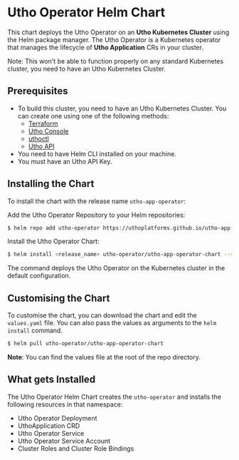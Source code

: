 # Utho Operator Helm Chart

This chart deploys the Utho Operator on an **Utho Kubernetes Cluster** using the Helm package manager. The Utho Operator is a Kubernetes operator that manages the lifecycle of **Utho Application** CRs in your cluster.

Note: This won't be able to function properly on any standard Kubernetes cluster, you need to have an Utho Kubernetes Cluster.

## Prerequisites
- To build this cluster, you need to have an Utho Kubernetes Cluster. You can create one using one of the following methods:
    - [Terraform](https://github.com/uthoplatforms/terraform-provider-utho)
    - [Utho Console](https://console.utho.com)
    - [uthoctl](https://github.com/uthoplatforms/utho-cli)
    - [Utho API](https://utho.com/api-docs/)
- You need to have Helm CLI installed on your machine.
- You must have an Utho API Key.

## Installing the Chart
To install the chart with the release name `utho-app-operator`:

Add the Utho Operator Repository to your Helm repositories:
```bash
$ helm repo add utho-operator https://uthoplatforms.github.io/utho-app-operator-helm/
```

Install the Utho Operator Chart:
```bash
$ helm install <release_name> utho-operator/utho-app-operator-chart --set API_KEY=<YOUR_API_KEY>
```

The command deploys the Utho Operator on the Kubernetes cluster in the default configuration.

## Customising the Chart
To customise the chart, you can download the chart and edit the `values.yaml` file. You can also pass the values as arguments to the `helm install` command.
```bash
$ helm pull utho-operator/utho-app-operator-chart
```
**Note**: You can find the values file at the root of the repo directory.
## What gets Installed
The Utho Operator Helm Chart creates the `utho-operator` and installs the following resources in that namespace:
- Utho Operator Deployment
- UthoApplication CRD
- Utho Operator Service
- Utho Operator Service Account
- Cluster Roles and Cluster Role Bindings


